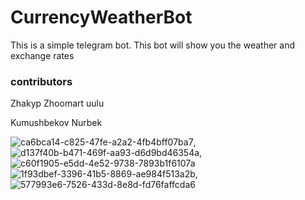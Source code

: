 # CurrencyWeatherBot
This is a simple telegram bot. This bot will show you the weather and exchange rates
<h3>contributors</h3>
<p>Zhakyp Zhoomart uulu</p>
<p>Kumushbekov Nurbek<p>
  
  ![ca6bca14-c825-47fe-a2a2-4fb4bff07ba7](https://user-images.githubusercontent.com/73534500/102716113-ccc25380-42ea-11eb-90db-94e83c966c02.jpg), ![d137f40b-b471-469f-aa93-d6d9bd46354a](https://user-images.githubusercontent.com/73534500/102716103-bddba100-42ea-11eb-9d5b-1cb32cc19c39.jpg),  ![c60f1905-e5dd-4e52-9738-7893b1f6107a](https://user-images.githubusercontent.com/73534500/102716331-460e7600-42ec-11eb-8dbd-d8c122f020e7.jpg)
  ![1f93dbef-3396-41b5-8869-ae984f513a2b](https://user-images.githubusercontent.com/73534500/102716336-51fa3800-42ec-11eb-9423-83b60903b004.jpg), ![577993e6-7526-433d-8e8d-fd76faffcda6](https://user-images.githubusercontent.com/73534500/102716339-5888af80-42ec-11eb-86bd-e1b5703b1c21.jpg)


